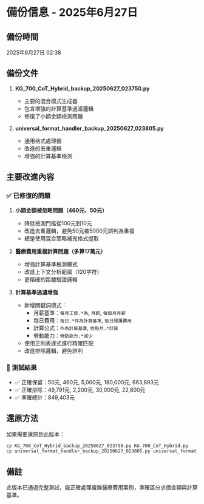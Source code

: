 # 備份信息 - 2025年6月27日

## 備份時間
2025年6月27日 02:38

## 備份文件
1. **KG_700_CoT_Hybrid_backup_20250627_023750.py**
   - 主要的混合模式生成器
   - 包含增強的計算基準過濾邏輯
   - 修復了小額金額檢測問題

2. **universal_format_handler_backup_20250627_023805.py**
   - 通用格式處理器
   - 改進的去重邏輯
   - 增強的計算基準檢測

## 主要改進內容

### ✅ 已修復的問題
1. **小額金額被忽略問題（460元、50元）**
   - 降低檢測門檻從100元到10元
   - 改進去重邏輯，避免50元被5000元誤判為重複
   - 總是使用混合策略補充格式提取

2. **醫療費用重複計算問題（多算17萬元）**
   - 增強計算基準檢測模式
   - 改進上下文分析範圍（120字符）
   - 更精確的距離驗證邏輯

3. **計算基準過濾增強**
   - 新增關鍵詞模式：
     * 月薪基準：`每月工資.*為`, `月薪`, `每個月月薪`
     * 每日費用：`每日.*作為計算基準`, `每日照護費用`
     * 計算公式：`作為計算基準`, `依每月.*計算`
     * 勞動能力：`勞動能力.*減少`
   - 使用正則表達式進行精確匹配
   - 改進排除邏輯，避免誤判

### 🧪 測試結果
- ✅ 正確保留：50元, 460元, 5,000元, 180,000元, 663,893元
- ✅ 正確排除：49,791元, 2,200元, 30,000元, 22,800元
- ✅ 準確總計：849,403元

## 還原方法
如果需要還原到此版本：
```bash
cp KG_700_CoT_Hybrid_backup_20250627_023750.py KG_700_CoT_Hybrid.py
cp universal_format_handler_backup_20250627_023805.py universal_format_handler.py
```

## 備註
此版本已通過完整測試，能正確處理複雜醫療費用案例，準確區分求償金額與計算基準。